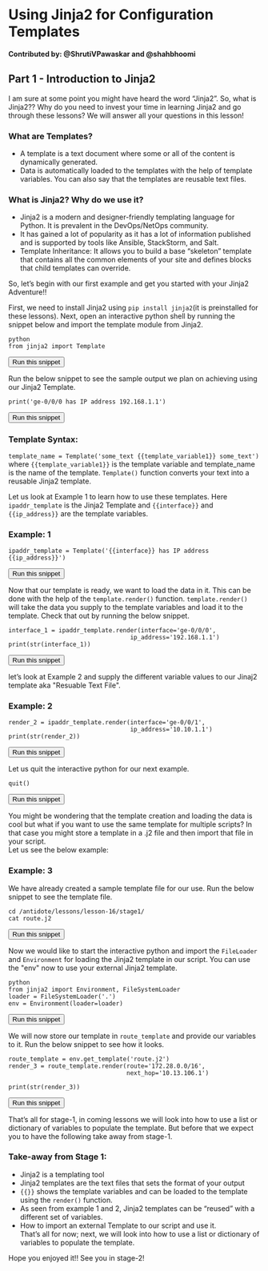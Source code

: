 # Using Jinja2 for Configuration Templates  
**Contributed by: @ShrutiVPawaskar and @shahbhoomi**
## Part 1 - Introduction to Jinja2 

I am sure at some point you might have heard the word “Jinja2”. So, what is Jinja2?? Why do you need to invest your time in learning Jinja2 and go through these lessons? We will answer all your questions in this lesson!  
  
### What are Templates?
* A template is a text document where some or all of the content is dynamically generated.  
* Data is automatically loaded to the templates with the help of template variables. You can also say that the templates are reusable text files.  
  
### What is Jinja2? Why do we use it?
* Jinja2 is a modern and designer-friendly templating language for Python.  It is prevalent in the DevOps/NetOps community.  
* It has gained a lot of popularity as it has a lot of information published and is supported by tools like Ansible, StackStorm, and Salt.  
* Template Inheritance: It allows you to build a base “skeleton” template that contains all the common elements of your site and defines blocks that child templates can override.  
  
So, let’s begin with our first example and get you started with your Jinja2 Adventure!!  
  
First, we need to install Jinja2 using `pip install jinja2`(it is preinstalled for these lessons). Next, open an interactive python shell by running the snippet below and import the template module from Jinja2.  
```
python
from jinja2 import Template
```  
<button type="button" class="btn btn-primary btn-sm" onclick="runSnippetInTab('linux1', 0)">Run this snippet</button>  
  
Run the below snippet to see the sample output we plan on achieving using our Jinja2 Template.  
```
print('ge-0/0/0 has IP address 192.168.1.1')
```  
<button type="button" class="btn btn-primary btn-sm" onclick="runSnippetInTab('linux1', 1)">Run this snippet</button>  

### Template Syntax:  
`template_name = Template('some_text {{template_variable1}} some_text')`  
where `{{template_variable1}}` is the template variable and template_name is the name of the template. `Template()` function converts your text into a reusable Jinja2 template.  

Let us look at Example 1 to learn how to use these templates. Here `ipaddr_template` is the Jinja2 Template and `{{interface}}` and `{{ip_address}}` are the template variables.  

### Example: 1  
```
ipaddr_template = Template('{{interface}} has IP address {{ip_address}}')
```
<button type="button" class="btn btn-primary btn-sm" onclick="runSnippetInTab('linux1', 2)">Run this snippet</button>

Now that our template is ready, we want to load the data in it. This can be done with the help of the `template.render()` function. `template.render()` will take the data you supply to the template variables and load it to the template. Check that out by running the below snippet.  

```
interface_1 = ipaddr_template.render(interface='ge-0/0/0',
                                  ip_address='192.168.1.1')
print(str(interface_1))
```

<button type="button" class="btn btn-primary btn-sm" onclick="runSnippetInTab('linux1', 3)">Run this snippet</button>

let’s look at Example 2 and supply the different variable values to our Jinaj2 template aka "Resuable Text File".  

### Example: 2  

```
render_2 = ipaddr_template.render(interface='ge-0/0/1',
                                  ip_address='10.10.1.1')
print(str(render_2))
```
<button type="button" class="btn btn-primary btn-sm" onclick="runSnippetInTab('linux1', 4)">Run this snippet</button>

Let us quit the interactive python for our next example.

```
quit()
```
<button type="button" class="btn btn-primary btn-sm" onclick="runSnippetInTab('linux1', 5)">Run this snippet</button>

You might be wondering that the template creation and loading the data is cool but what if you want to use the same template for multiple scripts? In that case you might store a template in a .j2 file and then import that file in your script.  
Let us see the below example:

### Example: 3  

We have already created a sample template file for our use. Run the below snippet to see the template file.

```
cd /antidote/lessons/lesson-16/stage1/
cat route.j2
```
<button type="button" class="btn btn-primary btn-sm" onclick="runSnippetInTab('linux1', 6)">Run this snippet</button>

Now we would like to start the interactive python and import the `FileLoader` and `Environment` for loading the Jinja2 template in our script. You can use the "env" now to use your external Jinja2 template.
```
python
from jinja2 import Environment, FileSystemLoader
loader = FileSystemLoader('.')
env = Environment(loader=loader)
```
<button type="button" class="btn btn-primary btn-sm" onclick="runSnippetInTab('linux1', 7)">Run this snippet</button>

We will now store our template in `route_template` and provide our variables to it. Run the below snippet to see how it looks.
```
route_template = env.get_template('route.j2')
render_3 = route_template.render(route='172.28.0.0/16',
                                 next_hop='10.13.106.1')

print(str(render_3))

```
<button type="button" class="btn btn-primary btn-sm" onclick="runSnippetInTab('linux1', 8)">Run this snippet</button>


That’s all for stage-1, in coming lessons we will look into how to use a list or dictionary of variables to populate the template. But before that we expect you to have the following take away from stage-1.  
  
### Take-away from Stage 1:
* Jinja2 is a templating tool  
* Jinja2 templates are the text files that sets the format of your output  
* `{{}}` shows the template variables and can be loaded to the template using the `render()` function.  
* As seen from example 1 and 2, Jinja2 templates can be “reused” with a different set of variables.     
* How to import an external Template to our script and use it.  
That’s all for now; next, we will look into how to use a list or dictionary of variables to populate the template.

Hope you enjoyed it!! See you in stage-2!
